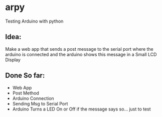 arpy
====

Testing Arduino with python

Idea:
-----

Make a web app that sends a post message to the serial port where the arduino is connected and
the arduino shows this message in a Small LCD Display


Done So far:
------------

* Web App
* Post Method
* Arduino Connection
* Sending Msg to Serial Port
* Arduino Turns a LED On or Off if the message says so... just to test